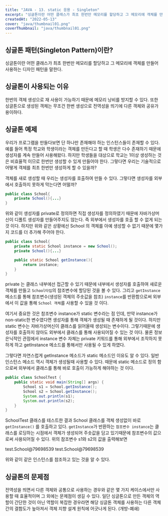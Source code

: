 ```yaml
---
title: "JAVA - 13. static 응용 - Singleton"
excerpt: "싱글톤이란 어떤 클래스가 최초 한번만 메모리를 할당하고 그 메모리에 객체를 만들어 사용하는 디자인 패턴을 말한다."
createdAt: "2022-05-13"
cover: "java/thumbnail01.png"
coverThumbnail: "java/thumbnail01.png"
---
```


## 싱글톤 패턴(Singleton Pattern)이란?
싱글톤이란 어떤 클래스가 최초 한번만 메모리를 할당하고 그 메모리에 객체를 만들어 사용하는 디자인 패턴을 말한다.<!-- more -->


## 싱글톤이 사용되는 이유
한번의 객체 생성으로 재 사용이 가능하기 때문에 메모리 낭비를 방지할 수 있다. 또한 싱글톤으로 생성된 객체는 무조건 한번 생성으로 전역성을 띄기에 다른 객체와 공유가 용이하다.


## 싱글톤 예제
우리가 프로그램을 만들다보면 단 하나만 존재해야 하는 인스턴스들이 존재할 수 있다. 예를 들어 특정 학교와 학생이라는 객체를 만든다고 할 때 학생은 다수 존재하기 때문에 생성자를 계속 만들어 사용해왔다. 하지만 학생들을 대상으로 학교는 1이상 생성하는 것은 비효율적 이므로 한번만 생성할 수 있게 만들어야 한다. 그렇다면 우리는 기술적으로 어떻게 객체를 최초 한번만 생성하게 할 수 있을까?

객체를 새로 생성할 때 우리는 생성자를 호출하여 만들 수 있다. 그렇다면 생성자를 외부에서 호출하지 못하게 막는다면 어떨까?

```java
public class School{
    private School(){...}
}
```
위와 같이 생성자를 private로 정의하면 직접 생성자를 정의하였기 때문에 자바가상머신이 디폴트 생성자를 만들어주지도 않는다. 즉 외부에서 생성자를 호출 할 수 없게 되는 것 이다. 하지만 위와 같은 상황에선 School 의 객체를 아예 생성할 수 없기 때문에 몇가지 코드를 더 추가해 주어야 한다.

```java
public class School{
    private static School instance = new School();
    private School(){...}

    public static School getInstance(){
        return instance;
    }
} 
```
private 는 클래스 내부에선 접근할 수 있기 때문에 내부에서 생성자를 호출하여 새로운 객체를 만들고 `School타입`의 참조변수에 할당된 것을 볼 수 있다. 그리고 `getInstance` 메소드를 통해 참조변수(생성된 객체의 주솟값을 참조) `instance`를 반환함으로써 외부에서 이 값을 통해 `School 객체`를 사용할 수 있을 것 이다.

여기서 중요한 것은 참조변수 instance가 static 변수라는 점 인데, 만약 instance가 non-static한 변수였다면 생성자를 통해 객체가 생성될 때 존재하게 될 것이다. 하지만 static 변수는 자바가상머신이 클래스를 읽어올때 생성되는 변수이다. 그렇기때문에 생성자를 호출하지 않아도 외부에서 클래스를 통해 사용되어질 수 있는 것 이다. 물론 정보은닉적인 관점에서 instance 변수 자체는 private 키워드를 통해 외부에서 조작하지 못하게 하고 getInstance 메소드를 통해서만 사용될 수 있게 하였다.

그렇다면 자연스럽게 getInstance 메소드가 static 메소드인 이유도 알 수 있다. 일반 인스턴스 메소드 역시 객체가 생성될때 사용할 수 있다. 때문에 static 메소드로 정의 함으로써 외부에서 클래스를 통해 바로 호출이 가능하게 해야하는 것 이다.

```java
public class SchoolTest {
    public static void main(String[] args) {
        School s1 = School.getInstance();
        School s2 = School.getInstance();
        System.out.println(s1);
        System.out.println(s2);
    }
}
```
SchoolTest 클래스를 테스트한 결과 School 클래스를 객체 생성없이 바로 `getInstance()` 를 호출하고 있다. `getInstance`가 반환하는 `참조변수 instance`는 클래스를 로딩하는 시점에서 객체가 생성되어 주솟값을 담고 있기때문에 참조변수의 값으로써 사용되어질 수 있다. 위의 참조변수 s1와 s2의 값을 출력해보면

test.School@79698539
test.School@79698539

위와 같이 같은 인스턴스를 참조하고 있는 것을 알 수 있다.

## 싱글톤의 문제점
전역성을 띄면서 다른 객체와 공통으로 사용하는 경우와 같은 몇 가지 케이스에서만 사용할 때 효율적이며 그 외에는 문제점이 생길 수 있다.
일단 싱글톤으로 만든 객체의 역할이 간단한 것이 아닌 역할이 복잡한 경우라면 해당 싱글톤 객체를 사용하는 다른 객체간의 결함도가 높아져서 객체 지향 설계 원칙에 어긋나게 된다. (개방-폐쇄)